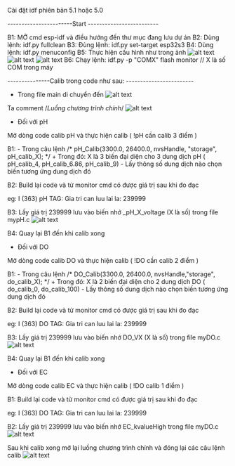Cài đặt idf phiên bản 5.1 hoặc 5.0 

-----------------------Start -------------------------

B1: MỞ cmd esp-idf và điều hướng đến thư mục đang lưu dự án
B2: Dùng lệnh: idf.py fullclean
B3: Đùng lệnh: idf.py set-target esp32s3
B4: Dùng lệnh: idf.py menuconfig
B5: Thực hiện cấu hình như trong ảnh 
![alt text](file:///D:/wifi.png)
![alt text](file:///D:/LCD.png)
![alt text](file:///D:/flash.png)
B6: Chạy lệnh: idf.py -p "COMX" flash monitor  // X là số COM trong máy 


---------------Calib trong code như sau: ------------------------


- Trong file main di chuyển đến 
![alt text](file:///D:/main.png)

Ta comment  /*Luồng chương trình chính*/
![alt text](file:///D:/main1.png)

* Đối với pH 

Mở dòng code calib pH và thực hiện calib ( !pH cần calib 3 điểm )

B1: 
    - Trong câu lệnh /*  pH_Calib(3300.0, 26400.0, nvsHandle, "storage", pH_calib_X);  */
      + Trong đó: X là 3 biến đại diện cho 3 dung dịch pH ( pH_calib_4, pH_calib_6.86, pH_calib_9)
    - Lấy thông số dung dịch nào chọn biến tương ứng dung dịch đó

B2: Build lại code và từ monitor cmd có được giá trị sau khi đo đạc 

eg: I (363) pH TAG: Gia tri can luu lai la: 239999 

B3: Lấy giá trị 239999  lưu vào biến nhớ  _pH_X_voltage (X là số) trong file mypH.c
![alt text](file:///D:/ph.png)

B4: Quay lại B1 đến khi calib xong 


* Đối với DO

Mở dòng code calib DO và thực hiện calib ( !DO cần calib 2 điểm )

B1: 
    - Trong câu lệnh /*  DO_Calib(3300.0, 26400.0, nvsHandle,"storage", do_calib_X);   */
      + Trong đó: X là 2 biến đại diện cho 2 dung dịch DO ( do_calib_0, do_calib_100)
    - Lấy thông số dung dịch nào chọn biến tương ứng dung dịch đó

B2: Build lại code và từ monitor cmd có được giá trị sau khi đo đạc 

eg: I (363)  DO TAG: Gia tri can luu lai la: 239999 

B3: Lấy giá trị 239999  lưu vào biến nhớ  DO_VX (X là số) trong file myDO.c
![alt text](file:///D:/do.png)

B4: Quay lại B1 đến khi calib xong 

* Đối với EC

Mở dòng code calib EC và thực hiện calib ( !DO calib 1 điểm )

B1: Build lại code và từ monitor cmd có được giá trị sau khi đo đạc 

eg: I (363)  DO TAG: Gia tri can luu lai la: 239999 

B2: Lấy giá trị 239999  lưu vào biến nhớ  EC_kvalueHigh trong file myDO.c
![alt text](file:///D:/ec.png)


Sau khi calib xong mở lại luồng chương trình chính và đóng lại các câu lệnh calib 
![alt text](file:///D:/all.png)
